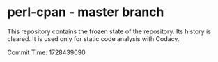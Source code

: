 # perl-cpan - master branch

This repository contains the frozen state of the repository.
Its history is cleared. It is used only for static code
analysis with Codacy.

Commit Time: 1728439090